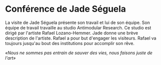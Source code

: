 # Conférence de Jade Séguela #
La visite de Jade Séguela présente son travail et lui de son équipe. Son équipe de travail travaille au studio Antimodular Research. Ce studio est dirigé par l'artiste Rafael Lozano-Hemmer. Jade donne une brève description de l'artiste. Rafael a pour but d'engager les visiteurs. Rafael va toujours jusqu'au bout des institutions pour accomplir son rêve. 

_«Nous ne sommes pas entrain de sauver des vies, nous faisons juste de l'art»_

